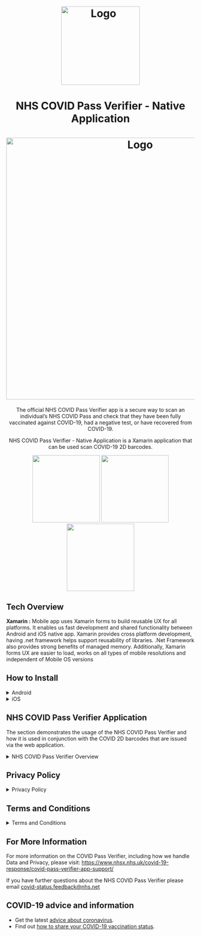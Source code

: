 ﻿<h1 align="center">
	<img
		width="210"
		alt="Logo"
		src="https://user-images.githubusercontent.com/47818141/122049366-4048a780-cdda-11eb-9f23-8a71d772fb1c.png"
        >
</h1>

<h1 align="center">
	NHS COVID Pass Verifier - Native Application<br><br>
	<img
		width="700"
		alt="Logo"
		src="https://user-images.githubusercontent.com/47818141/123129262-ba64d600-d443-11eb-9075-d4a6bcbae36e.png"
        >
</h1>

<p align="center"> The official NHS COVID Pass Verifier app is a secure way to scan an individual’s NHS COVID Pass and check that they have been fully vaccinated against COVID-19, had a negative test, or have recovered from COVID-19.</p>


<p align="center">NHS COVID Pass Verifier  - Native Application is a Xamarin application that can be used scan COVID-19 2D barcodes.</p>

<p align="center">
</p>

<p align="center">
	<img src="https://user-images.githubusercontent.com/47818141/122911997-c96a5c00-d34f-11eb-85b6-61ac7c410f67.png" width="180">
	<img src="https://user-images.githubusercontent.com/47818141/122912133-e9018480-d34f-11eb-86fe-62e9f78fd967.png" width="180">
	<img src="https://user-images.githubusercontent.com/47818141/122912205-fb7bbe00-d34f-11eb-8a13-ba40125022c4.png" width="180">
</p>



## Tech Overview
**Xamarin :** Mobile app uses Xamarin forms to build reusable UX for all platforms. It enables us fast development and shared functionality between Android and iOS native app. Xamarin provides cross platform development, having .net framework helps support reusability of libraries. .Net Framework also provides strong benefits of managed memory. Additionally, Xamarin forms UX are easier to load, works on all types of mobile resolutions and independent of Mobile OS versions

## How to Install

<details>
	<summary> Android </summary>
	
## Installation and Usage: Android

### Prerequisites  
The prerequisites needed to run this mobile application include:

- Visual Studio  
- Xamarin  
- Android Studio

For a guide on how to set up Xamarin/ Visual Studio, refer to [this link here.](https://www.javatpoint.com/installation-of-xamarin)


#### Running on a Mobile Device  
To run the application/branch you are on within Visual Studio on your personal device, you will firstly need it plugged into the laptop. Some devices may need Debugging to be allowed, which will differ depending on the device you are using. When this is done correctly, you will see a dropdown at the top of Visual Studio, click the expander then select your device and click the run button.  

#### Running on an Emulator  
If you do not have an android device, you are able to run the application on a Android emulator. To do this you will need to first download Android Studio.

You can find out more about Android device manager within Visual Studio and how to get set up by watching this short video following [this link here.](https://www.youtube.com/watch?v=Hkc-OgPTki0)
	
## Configure on-device developer options
For instructions on how to enable android debugging on mobile devices, [follow this link.](https://developer.android.com/studio/debug/dev-options)
	
</details>

<details>
	<summary> iOS </summary>

## Installation and Usage: iOS

### Prerequisites
> Note: This requires a MacOS device and an assigned NHS apple developers account. The apple developers account will give access to a signing certificate for your computer and optionally provisioned profile if you have an iOS device.
 1. Install [Xcode](https://developer.apple.com/xcode/) from the App store and [Visual Studio for Mac](https://docs.microsoft.com/en-us/visualstudio/mac/installation?view=vsmac-2019)
 2.  Request an apple developer account from [Amit Pore](https://github.com/AmitPore) and in XCode navigate to **XCode > Preferences** and under account add your apple ID.
 3. In Visual Studio download and install the [Mobile development with .NET](https://docs.microsoft.com/en-us/xamarin/get-started/installation/?pivots=windows) workload
 4. In Visual Studio load the project into visual studio by selecting the [solution file](https://github.com/test-and-trace/nhs-health-record-app/blob/develop/CovidPassport.sln)

#### Running on an Emulator  

 1. Clean and rebuild the solution, select from a selection of device emulators and click Run. Please refer to the [official documentation](https://docs.microsoft.com/en-us/xamarin/ios/deploy-test/debugging-in-xamarin-ios?tabs=macos)
 ![enter image description here](https://docs.microsoft.com/en-us/xamarin/ios/deploy-test/debugging-in-xamarin-ios-images/debugging7.png)

#### Running on a Mobile Device

 1. To run the application on an iOS find the [UUID](https://get.udid.io/) for your mobile device and request a provisioned profile from [Amit Pore](https://github.com/AmitPore) by sending your UUID.
 2. Through your web browser log into [apple developer portal](https://developer.apple.com/) and log into the given NHS Apple developers accounts, Find your provisioned profile and install it on your mobile device.
 3. Connect your device to your computer using a USB connection. Clean and rebuild the solution, select your device and click Run. Please refer to the [official documentation](https://docs.microsoft.com/en-us/xamarin/ios/deploy-test/debugging-in-xamarin-ios?tabs=macos).



> Please refer to the [Microsoft official documents](https://docs.microsoft.com/en-us/xamarin/ios/get-started/installation/device-provisioning/free-provisioning?tabs=windows) or contact any team member
	
</details>

## NHS COVID Pass Verifier Application
The section demonstrates the usage of the NHS COVID Pass Verifier and how it is used in conjunction with the COVID 2D barcodes that are issued via the web application.

<details>
	<summary> NHS COVID Pass Verifier Overview </summary>

### How to use the NHS COVID Pass Verifier

<p align="center">
<img src="https://user-images.githubusercontent.com/47818141/122911997-c96a5c00-d34f-11eb-85b6-61ac7c410f67.png" width="180">
<img src="https://user-images.githubusercontent.com/47818141/122912133-e9018480-d34f-11eb-86fe-62e9f78fd967.png" width="180">
</p>


Upon navigating to the NHS COVID Pass Verifier application, you will first be met with the initial landing page. This page is the first page in the application where you are always able to navigate back to or progress to the COVID Pass Verifier.

The ”Check a 2D barcode” button will navigate you to the COVID Pass Verifier where you will be able to direct the camera at a users 2D barcode. To do this the users 2D barcode, which will be either on their device or printed out, will need to be placed inside the four blue square guidelines as seen above.
	
The NHS COVID Pass Verifier is aligned with the 1.3.0 EU schema, where more information can be found [here](https://github.com/ehn-dcc-development/ehn-dcc-schema). 
	
### COVID Pass Verifier Results (International)
<p align="center">
<img src="https://user-images.githubusercontent.com/47818141/122913146-01be6a00-d351-11eb-8bd3-41e51095c533.png" width="180">
<img src="https://user-images.githubusercontent.com/47818141/122930849-3c7dcd80-d364-11eb-8839-896739473ee3.png" width="180">
</p>

Once the COVID Pass Verifier has been pointed at a 2D barcode, it will automatically be verified without the user needing to press anything. Above you can see 2 images and these represent the 2 International outcomes from scanning a QR code. The 2 images in order along with their meanings are:

* **International**: The service enables the user to scan COVID 2D barcodes, to see if they have obtained any immunity via vaccinations. Therefore, this will assist in the reopening of society, focusing on international travel to display if you are vaccinated.  The NHS COVID Pass Verifier follows the [EU Digital Green Certificate](https://github.com/ehn-digital-green-development) standard which this application can interpret and represent the data regarding an individual on this application. The data represented will show the verifier the vaccinations taken by the 2D barcode holder, it will display either 1 or many cards where each card represent a dose of vaccination. Each card will hold information regarding a vaccination such as the dose number, the manufacturer, authority administering the vaccine and more.
* **Recovery**:  When a 2D barcode is scanned it can also display recovery results. This does not represent and individual’s vaccination(s), rather it represents an individual who has recovered from Covid-19. This data is generated and based on test results of the individual. The 2D barcode verifier will show information such as the country of the test, the issuer of the certificate, date of first positive result and more. Just like the International results the recovery results is based [on EU Digital Green Certificate](https://github.com/ehn-digital-green-development) standard.

Once the cards are shown the user can click Dismiss and return to the COVID Pass Verifier.

### COVID Pass Verifier Results (Domestic)

<p align="center">
<img src="https://user-images.githubusercontent.com/47818141/122912205-fb7bbe00-d34f-11eb-8a13-ba40125022c4.png" width="180">
<img src="https://user-images.githubusercontent.com/47818141/122925355-a8f5ce00-d35e-11eb-9e60-7c2fecd3dc4b.png" width="157">
<img src="https://user-images.githubusercontent.com/47818141/122913379-42b67e80-d351-11eb-88aa-9214865427dd.png" width="180">
</p>


Once the COVID Pass Verifier has been pointed at a 2D barcode, it will automatically be verified without the user needed to press anything. Above you can see 3 images and these represent the 3 outcomes from scanning a domestic 2D barcode. These 3 images in order along with their meanings are:

* **Valid** : The 2D barcode that has been scanned is valid and they have been verified. This, therefore, means they will be allowed to enter the sporting fixture, theatre or other public events.

* **Expired** : The 2D barcode that has been verified was once valid however, it has been too long since they have last obtained a COVID pass. This means that they are not allowed into the event as they are not able to provide recent evidence they are COVID free.

* **QR code not recognised** : The 2D barcode was not recognised by the COVID Pass Verifier. This could be due to parts of the 2D barcode being obscured thus not being able to recognise if the COVID pass is valid or expired.


The date and time displayed on each pass show when they are due to expire (20 Apr 2021 at 09:14).

If you need more time to look at the COVID Pass Verifier result, you can hold the screen. Doing this will pause the natural timer set in the application which is visualised via the white progress bar located above the displayed name. Upon releasing the screen press, this timer will continue to countdown, returning to the COVID Pass Verifier ready to scan the next 2D barcode.

</details>

	
## Privacy Policy

<details>
	<summary> Privacy Policy </summary>

### What is the purpose for the processing of personal data?
The NHS COVID Pass Verifier application reads QR codes which store personal data and allows the user to read this information, however this information is never stored or transmitted on the NHS COVID Pass Verifier application.

### The Personal Data we collect and how it is used
READ_EXTERNAL_STORAGE and WRITE_EXTERNAL_STORAGE permissions are used to securely store keys that are used to verify a 2D Barcode has been signed by a trusted authority. These permissions are not used to store any data related to the user or app usage. The storage used does not hold any personal data. 

### Camera Usage
Upon clicking the ”Check a 2D barcode” button on the landing screen, the user is asked to give permission to the application to use the camera. If the user denies these permissions, a screen will appear specifying that the permissions are required to proceed to the camera. If the user grants these persmissions, the app will proceed.

### Security
We use appropriate technical, organisational and administrative security measures to protect any information we hold in our records from loss, misuse, unauthorised access, disclosure, alteration and destruction. We have written procedures and policies which are regularly audited and reviewed at a senior level. 

### Changes to our policy
We keep our Privacy Notice under regular review, and we will make new versions available on our Privacy Notice page, which can be viewed [here.](https://www.nhsx.nhs.uk/covid-19-response/covid-pass-verifier-app-support/) This Privacy Notice was last updated on 21st of May 2021.

</details>

## Terms and Conditions

<details>
	<summary> Terms and Conditions </summary>

### 1. Introduction

1.1.	Welcome to the terms of use (“Terms”) for the NHS COVID Verifier App (“Verifier App”). The Department of Health and Social Care (‘DHSC’, ‘we’, ‘our’) has overall responsibility for the Verifier App, which has been developed by, and will be operated by, NHSX (a joint working arrangement between DHSC and NHS England).

1.2.	These Terms apply to the Verifier App only. There are separate terms of use that apply to the NHS COVID Pass Service (“Service”) – those terms can be viewed here: https://covid-status.service.nhsx.nhs.uk/help/TermsAndConditions/.
	
### 2. Purpose of the Verifier App
	
2.1.	The purpose of the Verifier App is to allow the device (onto which the Verifier App is downloaded) to scan and read a 2D barcode produced by the Service, which contains information associated with the Service user’s digital ‘COVID Pass’. This certificate confirms that the Service user has been fully vaccinated against COVID-19 or has met negative testing or natural immunity requirements. The certificate can be used by the Service user to demonstrate their COVID Pass for the purposes of international travel, or for domestic purposes (which the Government may approve from time to time).

2.2.	The Verifier App is only designed for use in conjunction with the Service, and must not be used for any other purpose.  

2.3.	The Verifier App is provided by DHSC free of charge, and it is expressly prohibited to attempt to sell or license use of the Verifier App to any person, or to include the Verifier App as part of a paid-for service or product. 

2.4.	International barcodes are only to be checked by travel operators for the purposes of verifying an individual's COVID Pass and determining if it meets the international destination’s requirements needed. The service must not be used for any other purpose. 

### 3. How to use the Verifier App
	
3.1.	To use the Verifier App, you must first download it from the Apple App store: https://apps.apple.com/us/app/nhs-covid-pass-verifier/id1546716320 or Google Play store: https://play.google.com/store/apps/details?id=uk.gov.dhsc.healthrecord. You should refer to the terms of use and privacy notices applicable to each app store when visiting those stores to download the Verifier App.

3.2.	Upon navigating to the 2D barcode verifier, you will first be met with the initial landing page. This page is the first page in the application where you are always able to navigate back to or progress to the 2D Barcode verifier. 

3.3.	The “Check 2D barcode” button will navigate you to the 2D Barcode verifier where you will be able to direct the camera at a user’s COVID certificate. To do this, the user's 2D barcode, which will be either on their device or printed out, will need to be placed inside the four blue square guidelines.

3.4.	International results: the international 2D Barcode Code represents the COVID Pass of an individual person, it follows a set international standard designed by eHealth Network (Part of the European Commission), and all developers who develop COVID related applications follow this set standard. It is intended to be used for international travel. 

3.5.	Domestic results: the Domestic results of a COVID-19 2D barcode can hold two possible statuses. The first being Valid which represents a valid vaccination certificate of an individual user, the second status is Expired showing an expired vaccination certificate of an individual user. When represented on the app the verifier will see the Name, Status, and date of expiry. 

3.6.	About your data: The NHS COVID Pass Verifier application reads 2D barcodes that store personal data and allows the verifier to read and display this information. However, this information gathered from the 2D barcode is never stored or transmitted on the NHS COVID Pass Verifier application. App permissions are used to securely store keys that are used to verify a 2D barcode has been signed by a trusted authority. These permissions are not used to store any data related to the user or app usage. The storage used does not hold any personal data. 

	
### 4. Your right to use the Verifier App

4.1.	The Verifier App was developed for DHSC, and it and its content belongs to DHSC or its respective licensors as appropriate, and it is protected by intellectual property laws. As long as you comply with these Terms, you have a personal, perpetual, non-exclusive, non-transferable, revocable, limited licence to use the Verifier App for your own personal use.  We reserve all other licence rights not expressly permitted under these Terms. 

4.2.	For the avoidance of doubt, any reproduction, representation, distribution, modification, adaptation or translation of the Verifier App and its content, in whole or in part, is prohibited, except within the limit of these Terms or with the express authorisation of DHSC.

### 5. Our liability to you
	
5.1.	The Verifier App is provided on an "as is" basis and, to the extent permitted by law, we make no representations, warranties or guarantees, whether express or implied that the Verifier App will function as intended. We also cannot guarantee that the Verifier App will be available on an uninterrupted basis, secure or error or virus free, or that defects will be corrected. 

5.2.	Without limitation, we will not be liable to you for:
	
 5.2.1.	any use of the Verifier App that does not comply with these Terms
	
5.2.2.	any business loss (including but not limited to loss of profits, revenue, contracts, anticipated savings, data, goodwill or wasted expenditure)
	
5.2.3.	any loss or damage arising from an inability to access and/or use the Verifier App
	
5.2.4.	any indirect or consequential losses that were not foreseeable to both you and us when you commenced using the Verifier App or 
	
5.2.5.	any loss or damage caused by a virus or other technologically harmful material that may infect your device or data due to your use of the Verifier App.

5.3.	Nothing in this clause 6 excludes or limits our liability for death or personal injury arising from our negligence, or our fraud or fraudulent misrepresentation, or any other liability that cannot be excluded or limited by law.

### Continuity
	
6.1.	We reserve the right to suspend, terminate or otherwise alter access to some or all of the Verifier App at any time and without notice.
	
### Security 
	
7.1.	If you discover a potential security vulnerability or suspect a security incident related to this Service, please report it to covid-status.security@nhs.net. 
	
### Miscellaneous
	
8.1.	We may revise these Terms at any time and your continued use of the Verifier App will be deemed acceptance of such revised Terms.  Any such revisions take effect when this page is published.

8.2.	These Terms are governed by the laws of England and Wales.

8.3.	These Terms do not provide rights to, and may not be enforced by, any third party.

8.4.	Each of the clauses in these Terms operates separately. If any part of these Terms is determined to be invalid or unenforceable then the remainder of these Terms will remain in full force and effect. 

Last updated: **21st June 2021** 
	
	
</details>	
		

## For More Information
For more information on the COVID Pass Verifier, including how we handle Data and Privacy, please visit: https://www.nhsx.nhs.uk/covid-19-response/covid-pass-verifier-app-support/


If you have further questions about the NHS COVID Pass Verifier please email covid-status.feedback@nhs.net

## COVID-19 advice and information
	
- Get the latest [advice about coronavirus](https://www.nhs.uk/conditions/coronavirus-covid-19/).
- Find out [how to share your COVID-19 vaccination status](https://www.gov.uk/guidance/demonstrating-your-covid-19-vaccination-status-when-travelling-abroad).
	
